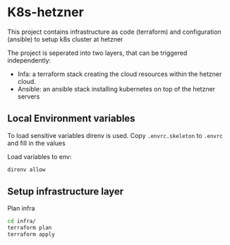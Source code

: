 # K8s-hetzner

This project contains infrastructure as code (terraform) and configuration (ansible)
to setup k8s cluster at hetzner

The project is seperated into two layers, that can be triggered independently:
- Infa: a terraform stack creating the cloud resources within the hetzner
        cloud.
- Ansible: an ansible stack installing kubernetes on top of the hetzner servers

## Local Environment variables

To load sensitive variables direnv is used. Copy `.envrc.skeleton` to `.envrc` and
fill in the values

Load variables to env:
```bash
direnv allow
```

## Setup infrastructure layer

Plan infra

```bash
cd infra/
terraform plan
terraform apply
```
